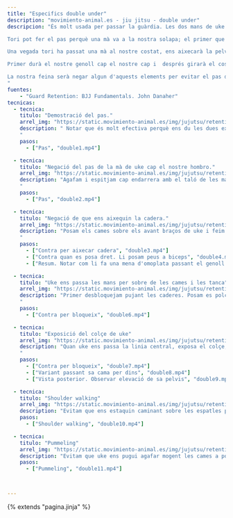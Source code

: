 ```yaml
---
title: "Especifics double under"
description: "movimiento-animal.es - jiu jitsu - double under"
descripcion: "És molt usada per passar la guàrdia. Les dos mans de uke passam per baix de les cames de tori.

Tori pot fer el pas perquè una mà va a la nostra solapa; el primer que farem és intentar evitar això.

Una vegada tori ha passat una mà al nostre costat, ens aixecarà la pelvis i només ha de seguir el moviment del nostre cos.

Primer durà el nostre genoll cap el nostre cap i  després girarà el cos.

La nostra feina serà negar algun d'aquests elements per evitar el pas de guàrdia.
"
fuentes:
    - "Guard Retention: BJJ Fundamentals. John Danaher"
tecnicas: 
  - tecnica:
    titulo: "Demostració del pas."
    arrel_img: "https://static.movimiento-animal.es/img/jujutsu/retention/movements/"
    description: " Notar que és molt efectiva perquè ens du les dues extremitats a un costat.
    "
    pasos:
      - ["Pas", "double1.mp4"]

  - tecnica:
    titulo: "Negació del pas de la mà de uke cap el nostre hombro."
    arrel_img: "https://static.movimiento-animal.es/img/jujutsu/retention/movements/"
    description: "Agafam i espitjam cap endarrera amb el taló de les mans.
    "
    pasos:
      - ["Pas", "double2.mp4"]

  - tecnica:
    titulo: "Negació de que ens aixequin la cadera."
    arrel_img: "https://static.movimiento-animal.es/img/jujutsu/retention/movements/"
    description: "Posam els cames sobre els avant braços de uke i feim força cap avall. Hem de mantenir el cos recte inclús en el cas de que uke s'aixequi dret.
    "
    pasos:
      - ["Contra per aixecar cadera", "double3.mp4"]
      - ["Contra quan es posa dret. Li posam peus a biceps", "double4.mp4"]
      - ["Resum. Notar com li fa una mena d'omoplata passant el genoll per baix del braç", "double5.mp4"]

  - tecnica:
    titulo: "Uke ens passa les mans per sobre de les cames i les tanca"
    arrel_img: "https://static.movimiento-animal.es/img/jujutsu/retention/movements/"
    description: "Primer desbloquejam pujant les caderes. Posam es polces baix les mans de uke. Baixam les cames com si ens llevasim uns calçons fins que podem passar una cama per dins.
    "
    pasos:
      - ["Contra per bloqueix", "double6.mp4"]

  - tecnica:
    titulo: "Exposició del colçe de uke"
    arrel_img: "https://static.movimiento-animal.es/img/jujutsu/retention/movements/"
    description: "Quan uke ens passa la linia central, exposa el colçe, cosa que podem usar en la seva contra. Hem d'aixecar sa cadera amb uke. Agafar el colçe i espitjar-lo cap enfora. Després fer fuga de cadera per tornar a posició asseguda.
    "
    pasos:
      - ["Contra per bloqueix", "double7.mp4"]
      - ["Variant passant sa cama per dins", "double8.mp4"]
      - ["Vista posterior. Observar elevació de sa pelvis", "double9.mp4"]

  - tecnica:
    titulo: "Shoulder walking"
    arrel_img: "https://static.movimiento-animal.es/img/jujutsu/retention/movements/"
    description: "Evitam que ens estaquin caminant sobre les espatles per crear distància. Podem postejar un braç per crear una certa resistència. Sempre aixecar primer la pelvis."
    pasos:
      - ["Shoulder walking", "double10.mp4"]

  - tecnica:
    titulo: "Pummeling"
    arrel_img: "https://static.movimiento-animal.es/img/jujutsu/retention/movements/"
    description: "Evitam que uke ens pugui agafar mogent les cames a posicions interiors"
    pasos:
      - ["Pummeling", "double11.mp4"]



---
```

{% extends  "pagina.jinja" %}
